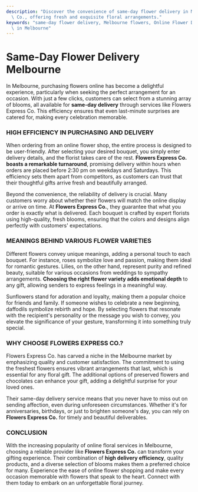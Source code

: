 ```yaml
---
description: "Discover the convenience of same-day flower delivery in Melbourne with Flowers Express\
  \ Co., offering fresh and exquisite floral arrangements."
keywords: "same-day flower delivery, Melbourne flowers, Online Flower Delivery, Send Fresh Flowers\
  \ in Melbourne"
---
```

# Same-Day Flower Delivery Melbourne

In Melbourne, purchasing flowers online has become a delightful experience, particularly when seeking the perfect arrangement for an occasion. With just a few clicks, customers can select from a stunning array of blooms, all available for **same-day delivery** through services like Flowers Express Co. This efficiency ensures that even last-minute surprises are catered for, making every celebration memorable. 

### HIGH EFFICIENCY IN PURCHASING AND DELIVERY

When ordering from an online flower shop, the entire process is designed to be user-friendly. After selecting your desired bouquet, you simply enter delivery details, and the florist takes care of the rest. **Flowers Express Co. boasts a remarkable turnaround**, promising delivery within hours when orders are placed before 2:30 pm on weekdays and Saturdays. This efficiency sets them apart from competitors, as customers can trust that their thoughtful gifts arrive fresh and beautifully arranged.

Beyond the convenience, the reliability of delivery is crucial. Many customers worry about whether their flowers will match the online display or arrive on time. At **Flowers Express Co.**, they guarantee that what you order is exactly what is delivered. Each bouquet is crafted by expert florists using high-quality, fresh blooms, ensuring that the colors and designs align perfectly with customers' expectations.

### MEANINGS BEHIND VARIOUS FLOWER VARIETIES

Different flowers convey unique meanings, adding a personal touch to each bouquet. For instance, roses symbolize love and passion, making them ideal for romantic gestures. Lilies, on the other hand, represent purity and refined beauty, suitable for various occasions from weddings to sympathy arrangements. **Choosing the right flower variety adds emotional depth** to any gift, allowing senders to express feelings in a meaningful way.

Sunflowers stand for adoration and loyalty, making them a popular choice for friends and family. If someone wishes to celebrate a new beginning, daffodils symbolize rebirth and hope. By selecting flowers that resonate with the recipient's personality or the message you wish to convey, you elevate the significance of your gesture, transforming it into something truly special.

### WHY CHOOSE FLOWERS EXPRESS CO.?

Flowers Express Co. has carved a niche in the Melbourne market by emphasizing quality and customer satisfaction. The commitment to using the freshest flowers ensures vibrant arrangements that last, which is essential for any floral gift. The additional options of preserved flowers and chocolates can enhance your gift, adding a delightful surprise for your loved ones.

Their same-day delivery service means that you never have to miss out on sending affection, even during unforeseen circumstances. Whether it's for anniversaries, birthdays, or just to brighten someone's day, you can rely on **Flowers Express Co.** for timely and beautiful deliverables.

### CONCLUSION

With the increasing popularity of online floral services in Melbourne, choosing a reliable provider like **Flowers Express Co.** can transform your gifting experience. Their combination of **high delivery efficiency**, quality products, and a diverse selection of blooms makes them a preferred choice for many. Experience the ease of online flower shopping and make every occasion memorable with flowers that speak to the heart. Connect with them today to embark on an unforgettable floral journey.
